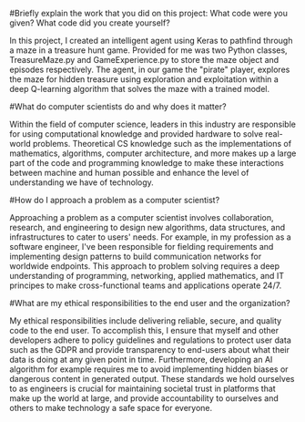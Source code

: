#Briefly explain the work that you did on this project: What code were you given? What code did you create yourself?

In this project, I created an intelligent agent using Keras to pathfind through a maze in a treasure hunt game. Provided for me was two Python classes, TreasureMaze.py and GameExperience.py to store the maze object and episodes respectively. The agent, in our game the "pirate" player, explores the maze for hidden treasure using exploration and exploitation within a deep Q-learning algorithm that solves the maze with a trained model.

#What do computer scientists do and why does it matter?

Within the field of computer science, leaders in this industry are responsible for using computational knowledge and provided hardware to solve real-world problems. Theoretical CS knowledge such as the implementations of mathematics, algorithms, computer architecture, and more makes up a large part of the code and programming knowledge to make these interactions between machine and human possible and enhance the level of understanding we have of technology. 

#How do I approach a problem as a computer scientist?

Approaching a problem as a computer scientist involves collaboration, research, and engineering to design new algorithms, data structures, and infrastructures to cater to users' needs. For example, in my profession as a software engineer, I've been responsible for fielding requirements and implementing design patterns to build communication networks for worldwide endpoints. This approach to problem solving requires a deep understanding of programming, networking, applied mathematics, and IT principes to make cross-functional teams and applications operate 24/7.


#What are my ethical responsibilities to the end user and the organization?

My ethical responsibilities include delivering reliable, secure, and quality code to the end user. To accomplish this, I ensure that myself and other developers adhere to policy guidelines and regulations to protect user data such as the GDPR and provide transparency to end-users about what their data is doing at any given point in time. Furthermore, developing an AI algorithm for example requires me to avoid implementing hidden biases or dangerous content in generated output. These standards we hold ourselves to as engineers is crucial for maintaining societal trust in platforms that make up the world at large, and provide accountability to ourselves and others to make technology a safe space for everyone.